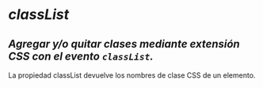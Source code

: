 # **_classList_**

## **_Agregar y/o quitar clases mediante extensión CSS con el evento ```classList```._**

La propiedad classList devuelve los nombres de clase CSS de un elemento.
